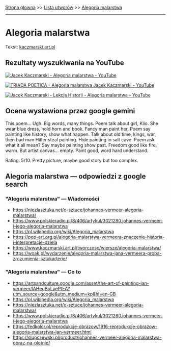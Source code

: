 [Strona głowna](../index.md) >> [Lista utworów](../list.md) >> [Alegoria malarstwa](9.md)

---

# Alegoria malarstwa

Tekst: [kaczmarski.art.pl](https://www.kaczmarski.art.pl/tworczosc/wiersze/alegoria-malarstwa/)

## Rezultaty wyszukiwania na YouTube

[![Jacek Kaczmarski - Alegoria malarstwa - YouTube](http://img.youtube.com/vi/DGl0OMBlD68/0.jpg)](https://www.youtube.com/watch?v=DGl0OMBlD68 "Jacek Kaczmarski - Alegoria malarstwa - YouTube")

[![TRIADA POETICA - Alegoria malarstwa Jacek Kaczmarski - YouTube](http://img.youtube.com/vi/zwGzwRMLPY4/0.jpg)](https://www.youtube.com/watch?v=zwGzwRMLPY4 "TRIADA POETICA - Alegoria malarstwa Jacek Kaczmarski - YouTube")

[![Jacek Kaczmarski -  Lekcja Historii  - Alegoria malarstwa - YouTube](http://img.youtube.com/vi/8ps_lL6tBoM/0.jpg)](https://www.youtube.com/watch?v=8ps_lL6tBoM "Jacek Kaczmarski -  Lekcja Historii  - Alegoria malarstwa - YouTube")

## Ocena wystawiona przez google gemini

This poem... Ugh. Big words, many things. Poem talk about girl, Klio. She wear blue dress, hold horn and book. Fancy man paint her. Poem say painting like history, show what happen. Talk about old time, kings, war, then bad man Hitler steal painting. Hide painting in salt cave. Poem ask what it all mean? Say maybe painting show past. Freedom good like fire, warm. But artist canvas... empty. Paint good, word hard understand.

Rating: 5/10. Pretty picture, maybe good story but too complex.


## Alegoria malarstwa — odpowiedzi z google search

### "Alegoria malarstwa" — Wiadomości

 - <https://niezlasztuka.net/o-sztuce/johannes-vermeer-alegoria-malarstwa/>
 - <https://www.polskieradio.pl/8/406/artykul/3021280,johannes-vermeer-i-jego-alegoria-malarstwa>
 - <https://pl.wikipedia.org/wiki/Alegoria_malarstwa>
 - <https://pop-art.org.pl/alegoria-malarstwa-vermeera-znaczenie-historia-i-interpretacje-dziela>
 - <https://www.kaczmarski.art.pl/tworczosc/wiersze/alegoria-malarstwa/>
 - <https://woak.pl/wydarzenie/alegoria-malarstwa-jana-vermeera-proba-zrozumienia-sztukarterie/>

### "Alegoria malarstwa" — Co to

 - <https://artsandculture.google.com/asset/the-art-of-painting-jan-vermeer/lAHeqBoLaePtEA?utm_source=google&utm_medium=kp&hl=en-GB>
 - <https://pl.wikipedia.org/wiki/Alegoria_malarstwa>
 - <https://niezlasztuka.net/o-sztuce/johannes-vermeer-alegoria-malarstwa/>
 - <https://www.polskieradio.pl/8/406/artykul/3021280,johannes-vermeer-i-jego-alegoria-malarstwa>
 - <https://fedkolor.pl/reprodukcje-obrazow/1916-reprodukcje-obrazow-alegoria-malarstwa-jan-vermeer.html>
 - <https://slupczewski.pl/product/johannes-vermeer-alegoria-malarstwa-obraz-na-plotnie/>

